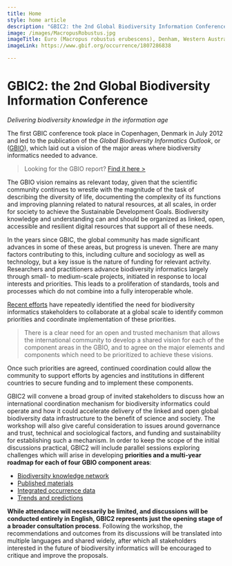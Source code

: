 ```yaml
---
title: Home
style: home article
description: "GBIC2: the 2nd Global Biodiversity Information Conference—delivering biodiversity knowledge in the information age"
image: /images/MacropusRobustus.jpg
imageTitle: Euro (Macropus robustus erubescens), Denham, Western Australia, 10 January 2018. Photo by Donald Hobern via iNaturalist.org, licensed under CC BY 4.0.
imageLink: https://www.gbif.org/occurrence/1807286838

---
```

GBIC2: the 2nd Global Biodiversity Information Conference
===================

_Delivering biodiversity knowledge in the information age_

The first GBIC conference took place in Copenhagen, Denmark in July 2012 and led to the publication of the _Global Biodiversity Informatics Outlook_, or ([GBIO](./gbio)), which laid out a vision of the major areas where biodiversity informatics needed to advance. 

> Looking for the GBIO report? [Find it here >](https://www.gbif.org/document/80859)

The GBIO vision remains as relevant today, given that the scientific community continues to wrestle with the magnitude of the task of describing the diversity of life, documenting the complexity of its functions and improving planning related to natural resources, at all scales, in order for society to achieve the Sustainable Development Goals. Biodiversity knowledge and understanding can and should be organized as linked, open, accessible and resilient digital resources that support all of these needs.

In the years since GBIC, the global community has made significant advances in some of these areas, but progress is uneven. There are many factors contributing to this, including culture and sociology as well as technology, but a key issue is the nature of funding for relevant activity. Researchers and practitioners advance biodiversity informatics largely through small- to medium-scale projects, initiated in response to local interests and priorities. This leads to a proliferation of standards, tools and processes which do not combine into a fully interoperable whole.

[Recent efforts](./background) have repeatedly identified the need for biodiversity informatics stakeholders to collaborate at a global scale to identify common priorities and coordinate implementation of these priorities. 
> There is a clear need for an open and trusted mechanism that allows the international community to develop a shared vision for each of the component areas in the GBIO, and to agree on the major elements and components which need to be prioritized to achieve these visions. 

Once such priorities are agreed, continued coordination could allow the community to support efforts by agencies and institutions in different countries to secure funding and to implement these components. 

GBIC2 will convene a broad group of invited stakeholders to discuss how an international coordination mechanism for biodiversity informatics could operate and how it could accelerate delivery of the linked and open global biodiversity data infrastructure to the benefit of science and society. The workshop will also give careful consideration to issues around governance and trust, technical and sociological factors, and funding and sustainability for establishing such a mechanism. In order to keep the scope of the initial discussions practical, GBIC2 will include parallel sessions exploring challenges which will arise in developing **priorities and a multi-year roadmap for each of four GBIO component areas**: 
+ [Biodiversity knowledge network](./programme/knowledge-network)
+ [Published materials](./programme/published-materials)
+ [Integrated occurrence data](./programme/occurrence-data)
+ [Trends and predictions](./programme/trends)

**While attendance will necessarily be limited, and discussions will be conducted entirely in English, GBIC2 represents just the opening stage of a broader consultation process**. Following the workshop, the recommendations and outcomes from its discussions will be translated into multiple languages and shared widely, after which all stakeholders interested in the future of biodiversity informatics will be encouraged to critique and improve the proposals.
